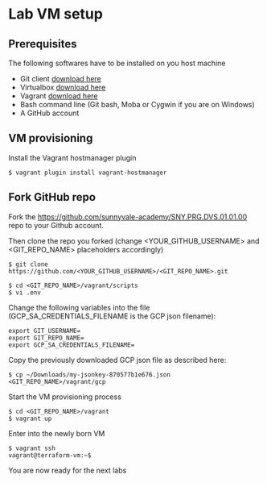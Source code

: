 # Lab VM setup

## Prerequisites

The following softwares have to be installed on you host machine

- Git client [download here](https://git-scm.com/downloads)
- Virtualbox [download here](https://www.virtualbox.org/wiki/Downloads)
- Vagrant [download here](https://www.vagrantup.com/downloads.html)
- Bash command line (Git bash, Moba or Cygwin if you are on Windows) 
- A GitHub account

## VM provisioning

Install the Vagrant hostmanager plugin

```console
$ vagrant plugin install vagrant-hostmanager
```

## Fork GitHub repo 

Fork the https://github.com/sunnyvale-academy/SNY.PRG.DVS.01.01.00 repo to your Github account.


Then clone the repo you forked (change <YOUR_GITHUB_USERNAME> and <GIT_REPO_NAME> placeholders accordingly)

```console
$ git clone https://github.com/<YOUR_GITHUB_USERNAME>/<GIT_REPO_NAME>.git
```

```console
$ cd <GIT_REPO_NAME>/vagrant/scripts
$ vi .env
```

Change the following variables into the file (GCP_SA_CREDENTIALS_FILENAME is the GCP json filename):

```console
export GIT_USERNAME=
export GIT_REPO_NAME=
export GCP_SA_CREDENTIALS_FILENAME=
```

Copy the previously downloaded GCP json file as described here:

```console
$ cp ~/Downloads/my-jsonkey-870577b1e676.json <GIT_REPO_NAME>/vagrant/gcp
```

Start the VM provisioning process

```console
$ cd <GIT_REPO_NAME>/vagrant
$ vagrant up
```

Enter into the newly born VM

```console
$ vagrant ssh
vagrant@terraform-vm:~$ 
```

You are now ready for the next labs